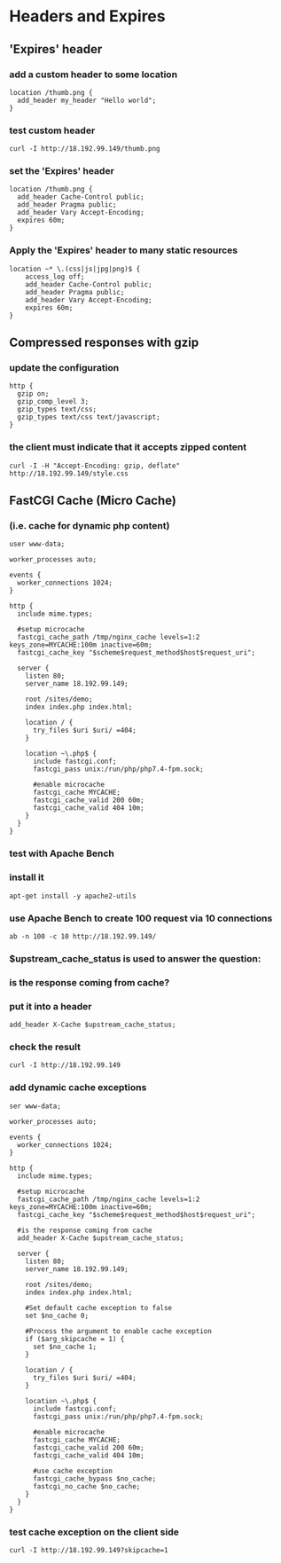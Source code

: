 # Headers and Expires

## 'Expires' header
### add a custom header to some location
```
location /thumb.png {
  add_header my_header "Hello world";
}
```

### test custom header
```
curl -I http://18.192.99.149/thumb.png
```


### set the 'Expires' header
```
location /thumb.png {
  add_header Cache-Control public;
  add_header Pragma public;
  add_header Vary Accept-Encoding;
  expires 60m;
}
```


### Apply the 'Expires' header to many static resources
```
location ~* \.(css|js|jpg|png)$ {
    access_log off;
    add_header Cache-Control public;
    add_header Pragma public;
    add_header Vary Accept-Encoding;
    expires 60m;
}
```






## Compressed responses with gzip
### update the configuration
```
http {
  gzip on;
  gzip_comp_level 3;
  gzip_types text/css;
  gzip_types text/css text/javascript;
}
```

### the client must indicate that it accepts zipped content
```
curl -I -H "Accept-Encoding: gzip, deflate" http://18.192.99.149/style.css
```







## FastCGI Cache (Micro Cache)
### (i.e. cache for dynamic php content)
```
user www-data;

worker_processes auto;

events {
  worker_connections 1024;
}

http {
  include mime.types;

  #setup microcache
  fastcgi_cache_path /tmp/nginx_cache levels=1:2 keys_zone=MYCACHE:100m inactive=60m;
  fastcgi_cache_key "$scheme$request_method$host$request_uri";

  server {
    listen 80;
    server_name 18.192.99.149;

    root /sites/demo;
    index index.php index.html;

    location / {
      try_files $uri $uri/ =404;
    }

    location ~\.php$ {
      include fastcgi.conf;
      fastcgi_pass unix:/run/php/php7.4-fpm.sock;

      #enable microcache
      fastcgi_cache MYCACHE;
      fastcgi_cache_valid 200 60m;
      fastcgi_cache_valid 404 10m;
    }
  }
}
```

### test with Apache Bench
### install it
```
apt-get install -y apache2-utils 
```

### use Apache Bench to create 100 request via 10 connections
```
ab -n 100 -c 10 http://18.192.99.149/
```

### $upstream_cache_status is used to answer the question:
### is the response coming from cache?
### put it into a header
```
add_header X-Cache $upstream_cache_status;
```

### check the result
```
curl -I http://18.192.99.149
```










### add dynamic cache exceptions
```
ser www-data;

worker_processes auto;

events {
  worker_connections 1024;
}

http {
  include mime.types;

  #setup microcache
  fastcgi_cache_path /tmp/nginx_cache levels=1:2 keys_zone=MYCACHE:100m inactive=60m;
  fastcgi_cache_key "$scheme$request_method$host$request_uri";

  #is the response coming from cache
  add_header X-Cache $upstream_cache_status;

  server {
    listen 80;
    server_name 18.192.99.149;

    root /sites/demo;
    index index.php index.html;

    #Set default cache exception to false
    set $no_cache 0;

    #Process the argument to enable cache exception
    if ($arg_skipcache = 1) {
      set $no_cache 1;
    }

    location / {
      try_files $uri $uri/ =404;
    }

    location ~\.php$ {
      include fastcgi.conf;
      fastcgi_pass unix:/run/php/php7.4-fpm.sock;

      #enable microcache
      fastcgi_cache MYCACHE;
      fastcgi_cache_valid 200 60m;
      fastcgi_cache_valid 404 10m;

      #use cache exception
      fastcgi_cache_bypass $no_cache;
      fastcgi_no_cache $no_cache;
    }
  }
}
```

### test cache exception on the client side
```
curl -I http://18.192.99.149?skipcache=1
```



















